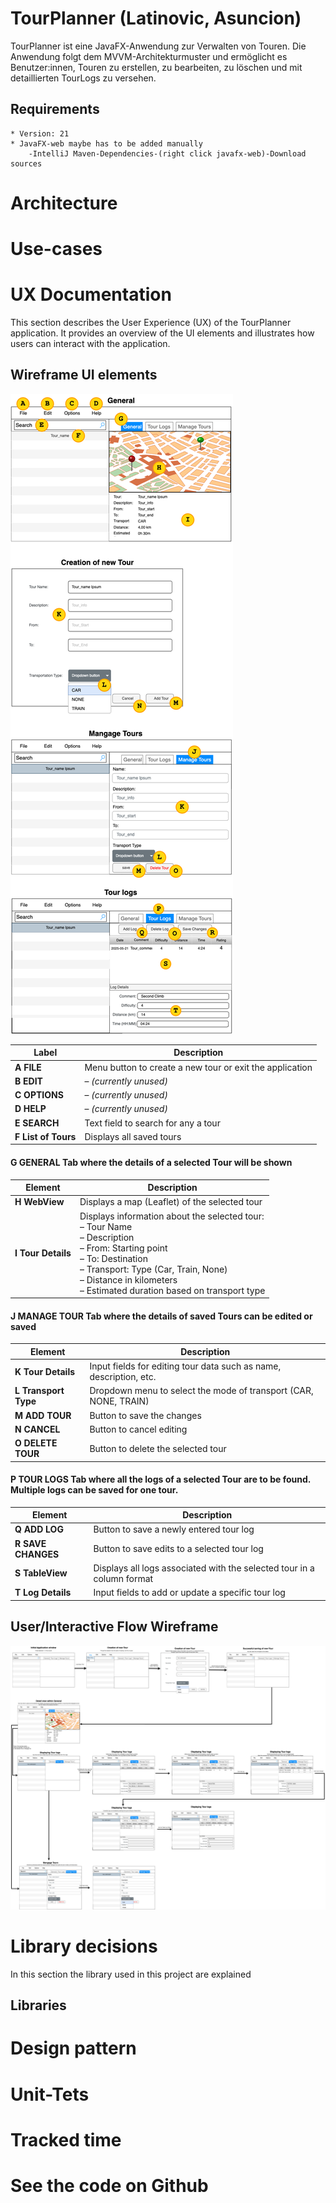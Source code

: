 # TourPlanner (Latinovic, Asuncion)

TourPlanner ist eine JavaFX-Anwendung zur Verwalten von Touren.
Die Anwendung folgt dem MVVM-Architekturmuster und ermöglicht es Benutzer:innen, Touren zu erstellen,
zu bearbeiten, zu löschen und mit detaillierten TourLogs zu versehen.

## Requirements
```
* Version: 21
* JavaFX-web maybe has to be added manually 
    -IntelliJ Maven-Dependencies-(right click javafx-web)-Download sources

```

# Architecture

# Use-cases

# UX Documentation

This section describes the User Experience (UX) of the TourPlanner application.
It provides an overview of the UI elements and illustrates how users can interact with the application.

## Wireframe UI elements
![Picture UI elements](TPUIelements.png)

| Label               | Description                                              |
| ------------------- |----------------------------------------------------------|
| **A FILE**          | Menu button to create a new tour or exit the application |
| **B EDIT**          | – *(currently unused)*                                   |
| **C OPTIONS**       | – *(currently unused)*                                   |
| **D HELP**          | – *(currently unused)*                                   |
| **E SEARCH**        | Text field to search for any a tour                      |
| **F List of Tours** | Displays all saved tours                                 |

#### G GENERAL Tab where the details of a selected Tour will be shown  
| Element            | Description                                                                                                                                                                                                                                      |
|--------------------|--------------------------------------------------------------------------------------------------------------------------------------------------------------------------------------------------------------------------------------------------|
| **H WebView**      | Displays a map (Leaflet) of the selected tour                                                                                                                                                                                                    |
| **I Tour Details** | Displays information about the selected tour:<br>– Tour Name<br>– Description<br>– From: Starting point<br>– To: Destination<br>– Transport: Type (Car, Train, None)<br>– Distance in kilometers<br>– Estimated duration based on transport type |

#### J MANAGE TOUR Tab where the details of saved Tours can be edited or saved  
| Element              | Description                                                       |
| -------------------- |-------------------------------------------------------------------|
| **K Tour Details**   | Input fields for editing tour data such as name, description, etc. |
| **L Transport Type** | Dropdown menu to select the mode of transport (CAR, NONE, TRAIN)  |
| **M ADD TOUR**       | Button to save the changes                                        |
| **N CANCEL**         | Button to cancel editing                                          |
| **O DELETE TOUR**    | Button to delete the selected tour                    |

#### P TOUR LOGS	Tab where all the logs of a selected Tour are to be found. Multiple logs can be saved for one tour.  
| Element            | Description                                                            |
|--------------------| ---------------------------------------------------------------------- |
| **Q ADD LOG**      | Button to save a newly entered tour log                                |
| **R SAVE CHANGES** | Button to save edits to a selected tour log                            |
| **S TableView**    | Displays all logs associated with the selected tour in a column format |
| **T Log Details**  | Input fields to add or update a specific tour log                      |
 

## User/Interactive Flow Wireframe  
![Pic Wireframe](TPWireframe.png)


# Library decisions
In this section the library used in this project are explained

## Libraries


# Design pattern

# Unit-Tets

# Tracked time

# See the code on Github



